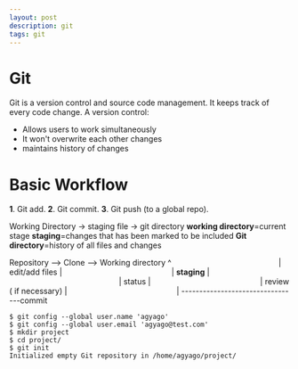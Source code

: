 ```yaml
---
layout: post
description: git
tags: git
---
```

# Git

Git is a version control and source code management. It keeps track of every code change.
A version control:
- Allows users to work simultaneously
- It won't overwrite each other changes
- maintains history of changes

# Basic Workflow

**1**. Git add.
**2**. Git commit.
**3**. Git push (to a global repo).

Working Directory -> staging file -> git directory
**working directory**=current stage
**staging**=changes that has been marked to be included
**Git directory**=history of all files and changes


Repository --> Clone --> Working directory
       ^&nbsp;&nbsp;&nbsp;&nbsp;&nbsp;&nbsp;&nbsp;&nbsp;&nbsp;&nbsp;&nbsp;&nbsp;&nbsp;&nbsp;&nbsp;&nbsp;&nbsp;&nbsp;&nbsp;&nbsp;&nbsp;&nbsp;&nbsp;&nbsp;&nbsp;&nbsp;&nbsp;&nbsp;&nbsp;&nbsp;&nbsp;&nbsp;&nbsp;&nbsp;&nbsp;&nbsp;&nbsp;&nbsp;&nbsp;&nbsp;&nbsp;&nbsp;&nbsp;&nbsp;&nbsp;&nbsp;&nbsp;&nbsp;&nbsp;| edit/add files
         |&nbsp;&nbsp;&nbsp;&nbsp;&nbsp;&nbsp;&nbsp;&nbsp;&nbsp;&nbsp;&nbsp;&nbsp;&nbsp;&nbsp;&nbsp;&nbsp;&nbsp;&nbsp;&nbsp;&nbsp;&nbsp;&nbsp;&nbsp;&nbsp;&nbsp;&nbsp;&nbsp;&nbsp;&nbsp;&nbsp;&nbsp;&nbsp;&nbsp;&nbsp;&nbsp;&nbsp;&nbsp;&nbsp;&nbsp;&nbsp;&nbsp;&nbsp;&nbsp;&nbsp;&nbsp;&nbsp;&nbsp;&nbsp;&nbsp; | **staging**
         |&nbsp;&nbsp;&nbsp;&nbsp;&nbsp;&nbsp;&nbsp;&nbsp;&nbsp;&nbsp;&nbsp;&nbsp;&nbsp;&nbsp;&nbsp;&nbsp;&nbsp;&nbsp;&nbsp;&nbsp;&nbsp;&nbsp;&nbsp;&nbsp;&nbsp;&nbsp;&nbsp;&nbsp;&nbsp;&nbsp;&nbsp;&nbsp;&nbsp;&nbsp;&nbsp;&nbsp;&nbsp;&nbsp;&nbsp;&nbsp;&nbsp;&nbsp;&nbsp;&nbsp;&nbsp;&nbsp;&nbsp;&nbsp;&nbsp; | status
         |&nbsp;&nbsp;&nbsp;&nbsp;&nbsp;&nbsp;&nbsp;&nbsp;&nbsp;&nbsp;&nbsp;&nbsp;&nbsp;&nbsp;&nbsp;&nbsp;&nbsp;&nbsp;&nbsp;&nbsp;&nbsp;&nbsp;&nbsp;&nbsp;&nbsp;&nbsp;&nbsp;&nbsp;&nbsp;&nbsp;&nbsp;&nbsp;&nbsp;&nbsp;&nbsp;&nbsp;&nbsp;&nbsp;&nbsp;&nbsp;&nbsp;&nbsp;&nbsp;&nbsp;&nbsp;&nbsp;&nbsp;&nbsp;&nbsp; | review ( if necessary)
         |&nbsp;&nbsp;&nbsp;&nbsp;&nbsp;&nbsp;&nbsp;&nbsp;&nbsp;&nbsp;&nbsp;&nbsp;&nbsp;&nbsp;&nbsp;&nbsp;&nbsp;&nbsp;&nbsp;&nbsp;&nbsp;&nbsp;&nbsp;&nbsp;&nbsp;&nbsp;&nbsp;&nbsp;&nbsp;&nbsp;&nbsp;&nbsp;&nbsp;&nbsp;&nbsp;&nbsp;&nbsp;&nbsp;&nbsp;&nbsp;&nbsp;&nbsp;&nbsp;&nbsp;&nbsp;&nbsp;&nbsp;&nbsp;&nbsp; |
         ---------------------------------commit

```git
$ git config --global user.name 'agyago'
$ git config --global user.email 'agyago@test.com'
$ mkdir project
$ cd project/
$ git init
Initialized empty Git repository in /home/agyago/project/
```

